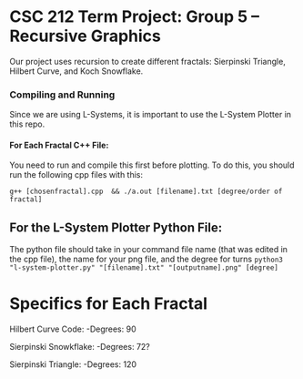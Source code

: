 # CSC 212 Term Project: Group 5 – Recursive Graphics
Our project uses recursion to create different fractals: Sierpinski Triangle, Hilbert Curve, and Koch Snowflake.

### Compiling and Running
Since we are using L-Systems, it is important to use the L-System Plotter in this repo. 

#### For Each Fractal C++ File:

You need to run and compile this first before plotting. 
To do this, you should run the following cpp files with this:

``g++ [chosenfractal].cpp  && ./a.out [filename].txt [degree/order of fractal]``

For the L-System Plotter Python File:
--
The python file should take in your command file name (that was edited in the cpp file), the name for your png file, and the degree for turns
``python3 "l-system-plotter.py" "[filename].txt" "[outputname].png" [degree]``

# Specifics for Each Fractal
Hilbert Curve Code:
-Degrees: 90

Sierpinski Snowkflake:
-Degrees: 72?

Sierpinski Triangle:
-Degrees: 120
